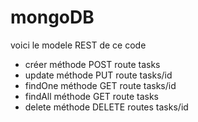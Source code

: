 # mongoDB

voici le modele REST de ce code

- créer méthode POST route tasks
- update méthode PUT route tasks/id
- findOne méthode GET route tasks/id
- findAll méthode GET route tasks
- delete méthode DELETE routes tasks/id

